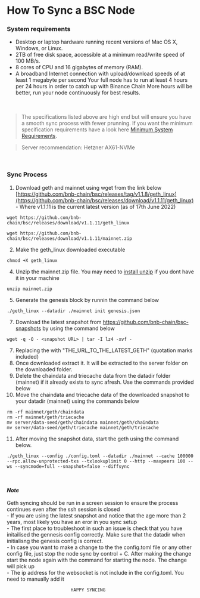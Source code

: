 
# How To Sync a BSC Node

### System requirements

- Desktop or laptop hardware running recent versions of Mac OS X, Windows, or Linux.
- 2TB of free disk space, accessible at a minimum read/write speed of 100 MB/s.
- 8 cores of CPU and 16 gigabytes of memory (RAM).
- A broadband Internet connection with upload/download speeds of at least 1 megabyte per second
Your full node has to run at least 4 hours per 24 hours in order to catch up with Binance Chain More hours will be better, run your node continuously for best results. </br></br></br>

> The specifications listed above are high end but will ensure you have a smooth sync process with fewer prunning. If you want the minimum specification requirements have a look here [Minimum System Requirements](https://docs.binance.org/guides/node/join-mainnet.html).

> Server recommendation: Hetzner AX61-NVMe 


</br>

### Sync Process

1. Download geth and mainnet using wget from the link below
	[https://github.com/bnb-chain/bsc/releases/tag/v1.1.8/geth_linux](https://github.com/bnb-chain/bsc/releases/download/v1.1.11/geth_linux) - Where v1.1.11 is the current latest version (as of 17th June 2022)
	
```
wget https://github.com/bnb-chain/bsc/releases/download/v1.1.11/geth_linux
```
```
wget https://github.com/bnb-chain/bsc/releases/download/v1.1.11/mainnet.zip
```


2. Make the geth_linux downloaded executable

```
chmod +X geth_linux
```
4. Unzip the mainnet.zip file. You may need to [install unzip](https://askubuntu.com/questions/86849/how-to-unzip-a-zip-file-from-the-terminal) if you dont have it in your machine 
```
unzip mainnet.zip
```
5. Generate the genesis block by runnin the command below 
```
./geth_linux --datadir ./mainnet init genesis.json
```
7. Download the latest snapshot from https://github.com/bnb-chain/bsc-snapshots by using the command below
```
wget -q -O - <snapshot URL> | tar -I lz4 -xvf -
```

7. Replacing the <snapshot URL> with "THE_URL_TO_THE_LATEST_GETH"   (quotation marks included)
8. Once downloaded extract it. It will be extracted to the server folder on the downloaded folder. 
9. Delete the chaindata and triecache data from the datadir folder (mainnet) if it already exists to sync afresh. Use the commands provided below
10. Move the chaindata and triecache data of the downloaded snapshot to your datadir (mainnet) using  the commands below

```
rm -rf mainnet/geth/chaindata
rm -rf mainnet/geth/triecache
mv server/data-seed/geth/chaindata mainnet/geth/chaindata
mv server/data-seed/geth/triecache mainnet/geth/triecache
```

11. After moving the snapshot data, start the geth using the command below.

```
./geth_linux --config ./config.toml --datadir ./mainnet --cache 100000 --rpc.allow-unprotected-txs --txlookuplimit 0 --http --maxpeers 100 --ws --syncmode=full --snapshot=false --diffsync
```
<br ><br >
***Note***<br ><br >
	Geth syncing should be run in a screen session to ensure the process continues even after the ssh session is closed <br >
	- If you are using the latest snapshot and notice that the age more than 2 years, most likely you have an eror in you sync setup <br >
		- The first place to troubleshoot in such an issue is check that you have initailised the gennesis config correctly. Make sure that the datadir when initialisng the genesis config is correct. <br >
	- In case you want to make a change to the the config.toml file or any other config file, just stop the node sync by control + C. After making the change start the node again with the command for starting the node. The change will pick up <br >
	- The ip address for the websocket is not include in the config.toml. You need to manually add it <br >



							HAPPY SYNCING

